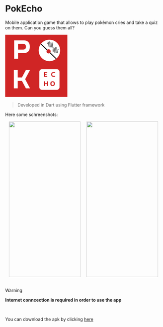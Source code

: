 # PokEcho
Mobile application game that allows to play pokèmon cries and take a quiz on them. Can you guess them all?

<img src="assets/img/pokecho_logo.png" width=200>

> Developed in Dart using Flutter framework

Here some schreenshots:
<div align ="center">
  <img src="https://github.com/VanniMaceria/PokEcho/assets/114587415/d88db6ff-417f-4f04-aaee-12c34e6c97e4" width="230" height="500"> &nbsp; &nbsp;
  <img src="https://github.com/VanniMaceria/PokEcho/assets/114587415/bc8af912-8126-4439-a89e-1f6c04ff6936" width="230" height="500">
</div>

<br>

> [!WARNING] 
> **Internet conncection is required in order to use the app** <br>
 <br>

You can download the apk by clicking [here](https://github.com/VanniMaceria/PokEcho/raw/master/app-release.apk) 
<br>

